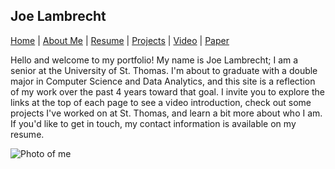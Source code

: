 ## **Joe Lambrecht** 
[Home](https://joelambrecht.github.io) | [About Me](https://joelambrecht.github.io/aboutMe) | [Resume](https://joelambrecht.github.io/resume) | [Projects](https://joelambrecht.github.io/projects) | [Video](https://joelambrecht.github.io/video) | [Paper](https://joelambrecht.github.io/paper)

Hello and welcome to my portfolio! My name is Joe Lambrecht; I am a senior at the University of St. Thomas. I'm about to graduate with a  double major in Computer Science and Data Analytics, and this site is a reflection of my work over the past 4 years toward that goal. I invite you to explore the links at the top of each page to see a video introduction, check out some projects I've worked on at St. Thomas, and learn a bit more about who I am. If you'd like to get in touch, my contact information is available on my resume.

![Photo of me](https://joelambrecht.github.io/LambrechtJoeProfilePicture.JPG?raw=True)
